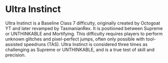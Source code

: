 # Ultra Instinct

Ultra Instinct is a Baseline Class 7 difficulty, originally created by Octogoat YT and later revamped by TasmanianRex. It is positioned between Supreme or UNTHINKABLE and Mortifying. This difficulty requires players to perform unknown glitches and pixel-perfect jumps, often only possible with tool-assisted speedruns (TAS). Ultra Instinct is considered three times as challenging as Supreme or UNTHINKABLE, and is a true test of skill and precision.